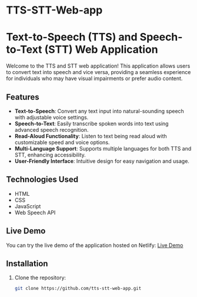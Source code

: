 # TTS-STT-Web-app

# Text-to-Speech (TTS) and Speech-to-Text (STT) Web Application

Welcome to the TTS and STT web application! This application allows users to convert text into speech and vice versa, providing a seamless experience for individuals who may have visual impairments or prefer audio content.

## Features

- **Text-to-Speech**: Convert any text input into natural-sounding speech with adjustable voice settings.
- **Speech-to-Text**: Easily transcribe spoken words into text using advanced speech recognition.
- **Read-Aloud Functionality**: Listen to text being read aloud with customizable speed and voice options.
- **Multi-Language Support**: Supports multiple languages for both TTS and STT, enhancing accessibility.
- **User-Friendly Interface**: Intuitive design for easy navigation and usage.

## Technologies Used

- HTML
- CSS
- JavaScript
- Web Speech API

## Live Demo

You can try the live demo of the application hosted on Netlify: [Live Demo](https://voxbox.netlify.app/)

## Installation

1. Clone the repository:
   ```bash
   git clone https://github.com/tts-stt-web-app.git
